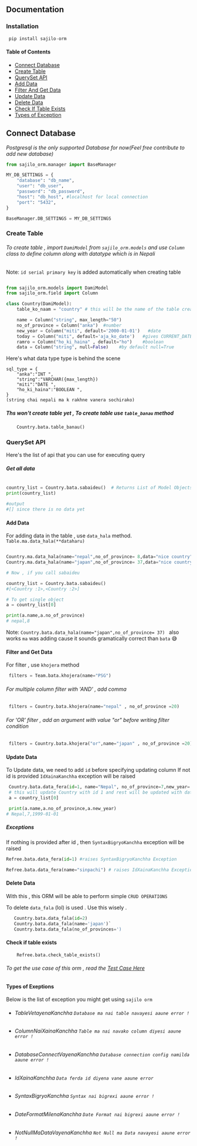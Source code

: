 ## Documentation
### Installation

```python
 pip install sajilo-orm
```


#### Table of Contents
- [Connect Database](#connect-database)
- [Create Table](#create-table)
- [QuerySet API](#queryset-api)
- [Add Data](#add-data)
- [Filter And Get Data](#filter-and-get-data)
- [Update Data](#update-data)
- [Delete Data](#delete-data)
- [Check If Table Exists](#check-if-table-exists)
- [Types of Exception](#types-of-exception)



## Connect Database

*Postgresql is the only supported Database for now(Feel free contribute to add new database)*

```python
from sajilo_orm.manager import BaseManager

MY_DB_SETTINGS = {
    "database": "db_name",
    "user": "db_user",
    "password": "db_password",
    "host": "db_host", #localhost for local connection
    "port": "5432",
}

BaseManager.DB_SETTINGS = MY_DB_SETTINGS

```
### Create Table 

###### To create table , import `DamiModel` from `sajilo_orm.models` and use `Column` class to define column along with datatype which is in Nepali
Note: `id serial primary key` is added automatically when creating table

```python

from sajilo_orm.models import DamiModel
from sajilo_orm.field import Column

class Country(DamiModel):
    table_ko_naam = "country" # this will be the name of the table created in database

    name = Column("string", max_length="50")
    no_of_province = Column("anka")  #number
    new_year = Column("miti", default='2000-01-01')   #date
    today = Column("miti", default='aja_ko_date')   #gives CURRENT_DATE
    ramro = Column("ho_ki_haina" , default="ho")    #boolean
    data = Column("string", null=False)    #by default null=True

```
Here's what data type type is behind the scene
```
sql_type = {
    "anka":"INT ",
    "string":"VARCHAR({max_length})
    "miti":"DATE ",
    "ho_ki_haina":"BOOLEAN ",
}
(string chai nepali ma k rakhne vanera sochirako)

```
#####  Ths won't create table yet , To create table use `table_banau` method

```python
    Country.bata.table_banau()
```

### QuerySet API

Here's the list of api that you can use for executing query
##### Get all data 

```python

country_list = Country.bata.sabaideu()  # Returns List of Model Objects
print(country_list)

#output
#[] since there is no data yet
```
#### Add Data 
For adding data in the table , use `data_hala` method. 
`Table.ma.data_hala(**dataharu)`

```python

Country.ma.data_hala(name="nepal",no_of_province= 8,data="nice country") # will update below  
Country.ma.data_hala(name="japan",no_of_province= 37,data="nice country")  #default value are added

# Now , if you call sabaideu

country_list = Country.bata.sabaideu()  
#[<Country :1>,<Country :2>]

# To get single object
a = country_list[0]

print(a.name,a.no_of_province)
# nepal,8

```
Note: `Country.bata.data_hala(name="japan",no_of_province= 37) ` also works
`ma` was adding cause it sounds gramatically correct than `bata` :sweat_smile:

#### Filter and Get Data
For filter , use `khojera` method

```python
 filters = Team.bata.khojera(name="PSG")
```


###### For multiple column filter with 'AND' , add comma 


```python
 filters = Country.bata.khojera(name="nepal" , no_of_province =20)
```
###### For 'OR' filter , add an argument with value "or" before writing filter condition

```python
 filters = Country.bata.khojera("or",name="japan" , no_of_province =20)
```
 
####  Update Data

To Update data, we need to add `id` before specifying updating column
If not id is provided `IdXainaKanchha` exception will be raised

```python
 Country.bata.data_fera(id=1, name="Nepal", no_of_province=7,new_year='1999-01-01')
 # this will update Country with id 1 and rest will be updated with data provided
 a = country_list[0]

 print(a.name,a.no_of_province,a.new_year)
# Nepal,7,1999-01-01
```
##### Exceptions
If nothing is provided after id , then `SyntaxBigryoKanchha` exception will be raised
```python
Refree.bata.data_fera(id=1) #raises SyntaxBigryoKanchha Exception

Refree.bata.data_fera(name="sinpachi") # raises IdXainaKanchha Exception
```

#### Delete Data
With this , this ORM will be able to perform simple `CRUD OPERATIONS`

To delete `data_fala` (lol) is used . Use this wisely .

```python
   Country.bata.data_fala(id=2)
   Country.bata.data_fala(name='japan')`
   Country.bata.data_fala(no_of_provinces=')
```

#### Check if table exists 

```python
    Refree.bata.check_table_exists()
```

###### To get the use case of this orm , read the [Test Case Here](https://github.com/learningnoobi/sajilo-orm/blob/main/tests/test_table.py)


#### Types of Exeptions
Below is the list of exception you might get using `sajilo orm`
- ###### TableVetayenaKanchha  `Database ma nai table navayesi aaune error ! `
- ###### ColumnNaiXainaKanchha `Table ma nai navako column diyesi aaune error ! `
- ###### DatabaseConnectVayenaKanchha `Database connection config namilda aaune error !  `
- ###### IdXainaKanchha `Data ferda id diyena vane aaune error `
- ###### SyntaxBigryoKanchha `Syntax nai bigrexi aaune error ! `
- ###### DateFormatMilenaKanchha `Date Format nai bigrexi aaune error ! `
- ###### NotNullMaDataVayenaKanchha `Not Null ma Data navayesi aaune error !`